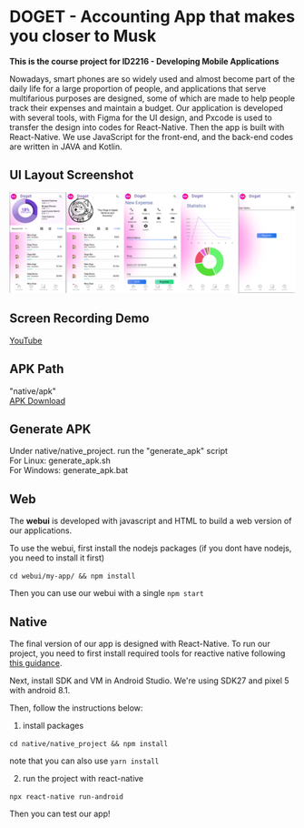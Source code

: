 # DOGET - Accounting App that makes you closer to Musk

**This is the course project for ID2216 - Developing Mobile Applications**

 Nowadays, smart phones are so widely used and almost become part of the daily life for a large proportion of people, and applications that serve multifarious purposes are designed, some of which are made to help people track their expenses and maintain a budget.  Our application is developed with several tools, with Figma for the UI design, and Pxcode is used to transfer the design into codes for React-Native. Then the app is built with React-Native. We use JavaScript for the front-end, and the back-end codes are written in JAVA and Kotlin.

## UI Layout Screenshot
![UI](picture/version3.png)

## Screen Recording Demo
[YouTube](https://youtu.be/1_M7XvSOv40)

## APK Path
"native/apk"  
[APK Download](https://github.com/GiantPanda0090/ID2216_Doget/blob/main/native/apk/doget.apk)

## Generate APK 
Under native/native_project. run the "generate_apk" script  
For Linux: generate_apk.sh  
For Windows: generate_apk.bat

## Web

The **webui** is developed with javascript and HTML to build a web version of our applications.

To use the webui, first install the nodejs packages (if you dont have nodejs, you need to install it first)

```cd webui/my-app/ && npm install```

Then you can use our webui with a single ```npm start```

## Native 

The final version of our app is designed with React-Native. To run our project, you need to first install required tools for reactive native following [this guidance](https://docs.microsoft.com/en-us/windows/dev-environment/javascript/react-native-for-android).

Next, install SDK and VM in Android Studio. We're using SDK27 and pixel 5 with android 8.1.

Then, follow the instructions below:

1. install packages

```cd native/native_project && npm install```

note that you can also use ```yarn install```

2. run the project with react-native

```npx react-native run-android```

Then you can test our app!
